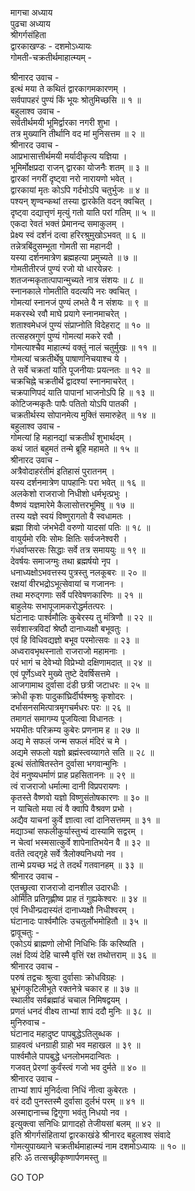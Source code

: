 मागचा अध्याय  
पुढचा अध्याय  
श्रीगर्गसंहिता  
द्वारकाखण्डः - दशमोऽध्यायः  
गोमती-चक्रतीर्थमाहात्म्यम् -  
  
श्रीनारद उवाच -  
इत्थं मया ते कथितं द्वारकागमकारणम् ।  
सर्वपापहरं पुण्यं किं भूयः श्रोतुमिच्छसि ॥ १ ॥  
बहुलाश्व उवाच -  
सर्वतीर्थमयी भूमिर्द्वारका नगरी शुभा ।  
तत्र मुख्यानि तीर्थानि वद मां मुनिसत्तम ॥ २ ॥  
श्रीनारद उवाच -  
आप्रभासात्तीर्थमयी मर्यादीकृत्य यज्ञिया ।  
भूमिर्मोक्षप्रदा राजन् द्वारका योजनैः शतम् ॥ ३ ॥  
द्वारकां नगरीं दृष्ट्वा नरो नारायणो भवेत् ।  
द्वारकायां मृतः कोऽपि गर्दभोऽपि चतुर्भुजः ॥ ४ ॥  
पश्यन् शृण्वन्कथां तस्या द्वारकेति वदन् क्वचित् ।  
दृष्ट्वा दद्यात्तृणं मृत्युं गतो याति परां गतिम् ॥ ५ ॥  
एकदा रेवतं भक्तं प्रेमानन्द समाकुलम् ।  
प्रेक्ष्य स्वं दर्शनं दत्वा हरिरश्रुमुखोऽभवत् ॥ ६ ॥  
तन्नेत्रबिंदुसम्भूता गोमती सा महानदी ।  
यस्या दर्शनमात्रेण ब्रह्महत्या प्रमुच्यते ॥ ७ ॥  
गोमतीतीरजं पुण्यं रजो यो धारयेन्नरः ।  
शतजन्मकृतात्पापान्मुच्यते नात्र संशयः ॥ ८ ॥  
स्नानकाले गोमतीति वदत्यपि नरः क्वचित् ।  
गोमत्यां स्नानजं पुण्यं लभते वै न संशयः ॥ ९ ॥  
मकरस्थे रवौ माघे प्रयागे स्नानमाचरेत् ।  
शताश्वमेधजं पुण्यं संप्राप्नोति विदेहराट् ॥ १० ॥  
तत्सहस्रगुणं पुण्यं गोमत्यां मकरे रवौ ।  
गोमत्याश्चैव माहात्म्यं वक्तुं नालं चतुर्मुखः ॥ ११ ॥  
गोमत्यां चक्रतीर्थेषु पाषाणनिचयाश्च ये ।  
ते सर्वे चक्रतां यांति पूजनीयाः प्रयत्नतः ॥ १२ ॥  
चक्रचिह्ने चक्रतीर्थे द्वादश्यां स्नानमाचरेत् ।  
चक्रपाणिपदं याति पापानां भाजनोऽपि हि ॥ १३ ॥  
कोटिजन्मकृतैः पापैः पतितो योऽपि पातकी ।  
चक्रतीर्थस्य सोपानमेत्य मुक्तिं समारुहेत् ॥ १४ ॥  
बहुलाश्व उवाच -  
गोमत्यां हि महानद्यां चक्रतीर्थं शुभार्थदम् ।  
कथं जातं बहुमतं तन्मे ब्रूहि महामते ॥ १५ ॥  
श्रीनारद उवाच -  
अत्रैवोदाहरंतीमं इतिहासं पुरातनम् ।  
यस्य दर्शनमात्रेण पापहानिः परा भवेत् ॥ १६ ॥  
अलकेशो राजराजो निधीशो धर्मभृत्प्रभुः ।  
वैष्णवं यज्ञमारेमे कैलासोत्तरभूमिषु ॥ १७ ॥  
तस्य यज्ञे स्वयं विष्णुरागतो वै स्वधामतः ।  
ब्रह्मा शिवो जंभभेदी वरुणो यादसां पतिः ॥ १८ ॥  
वायुर्यमो रविः सोमः क्षितिः सर्वजनेश्वरी ।  
गंधर्वाप्सरसः सिद्धाः सर्वे तत्र समाययुः ॥ १९ ॥  
देवर्षयः समाजग्मुः तथा ब्रह्मर्षयो नृप ।  
धनाध्यक्षोऽभवत्तस्य पुत्रस्तु नलकूबरः ॥ २० ॥  
रक्षयां वीरभद्रोऽभूत्सेवायां च गजाननः ।  
तथा मरुद्‌गणाः सर्वे परिवेषणकारिणः ॥ २१ ॥  
बाहुलेयः सभापूजामकरोद्धर्मतत्परः ।  
घंटानादः पार्श्वमौलिः कुबेरस्य तु मंत्रिणौ ॥ २२ ॥  
सर्वशास्त्रविदां श्रेष्ठौ दानाध्यक्षौ बभूवतुः ।  
एवं हि विधिवद्यज्ञो बभूव परमोत्सवः ॥ २३ ॥  
अध्वरावभृथस्नातो राजराजो महामनाः ।  
परं भागं च देवेभ्यो विप्रेभ्यो दक्षिणामदात् ॥ २४ ॥  
एवं पूर्णेऽध्वरे मुख्ये तुष्टे देवर्षिसत्तमे ।  
आजगामाथ दुर्वासा दंडी छत्री जटाधरः ॥ २५ ॥  
क्रोधी कृशः पादुकांघ्रिर्दीर्घश्मश्रुः कृशोदरः ।  
दर्भासनसमित्पात्रमृगचर्मधरः परः ॥ २६ ॥  
तमागतं समागम्य पूजयित्वा विधानतः ।  
भयभीतः परिक्रम्य कुबेरः प्रणनाम ह ॥ २७ ॥  
अद्य मे सफलं जन्म सफलं मंदिरं च मे ।  
अद्यमे सफलो यज्ञो ब्रह्मंस्त्वय्यागते सति ॥ २८ ॥  
इत्थं संतोषितस्तेन दुर्वासा भगवान्मुनिः ।  
देवं मनुष्यधर्माणं प्राह प्रहसिताननः ॥ २९ ॥  
त्वं राजराजो धर्मात्मा दानी विप्रपरायणः ।  
कृतस्ते वैष्णवो यज्ञो विष्णुसंतोषकारणः ॥ ३० ॥  
न याचितो मया त्वं वै क्वापि वैश्रवण प्रभो ।  
अद्यैव याचनां कुर्वे ज्ञात्वा त्वां दानिसत्तमम् ॥ ३१ ॥  
मद्याञ्चां सफलीकुर्यास्तुभ्यं दास्यामि सद्वरम् ।  
न चेत्वां भस्मसात्कुर्वे शापेनातिभयेन वै ॥ ३२ ॥  
वर्तंते त्वद्गृहे सर्वे त्रैलोक्यनिधयो नव ।  
तान्मे प्रयच्छ भद्रं ते तदर्थं गतवानहम् ॥ ३३ ॥  
श्रीनारद उवाच -  
एतच्छ्रुत्वा राजराजो दानशील उदारधीः ।  
ओमिति प्रतिगृह्णीष्व प्राह तं गुह्यकेश्वरः ॥ ३४ ॥  
एवं निधीन्प्रदास्यंतं दानाध्यक्षौ निधीश्वरम् ।  
घंटानादः पार्श्वमौलिः उचतुर्लोभमोहितौ ॥ ३५ ॥  
द्वावूचतुः -  
एकोऽयं ब्राह्मणो लोभी निधिभिः किं करिष्यति ।  
लक्षं दिव्यं देहि चास्मै वृत्तिं रक्ष तथोत्तराम् ॥ ३६ ॥  
श्रीनारद उवाच -  
परुषं तद्वचः श्रुत्वा दुर्वासाः क्रोधविग्रहः ।  
भ्रूभंगकुटिलीभूते रक्तनेत्रे चकार ह ॥ ३७ ॥  
स्थालीव सर्वब्रह्मांडं चचाल निमिषद्वयम् ।  
प्रणतं धनदं वीक्ष्य ताभ्यां शापं ददौ मुनिः ॥ ३८ ॥  
मुनिरुवाच -  
घंटानाद महादुष्ट पापबुद्धेऽतिलुब्धक ।  
ग्राहवत्वं धनग्राही ग्राहो भव महाखल ॥ ३९ ॥  
पार्श्वमौले पापबुद्धे धनलोभमदान्वितः ।  
गजवत् प्रेरणां कुर्वंस्त्वं गजो भव दुर्मते ॥ ४० ॥  
श्रीनारद उवाच -  
ताभ्यां शापं मुनिर्दत्वा निधिं नीत्वा कुबेरतः ।  
वरं ददौ पुनस्तस्मै दुर्वासा दुर्लभं परम् ॥ ४१ ॥  
अस्माद्दानाच्च द्विगुणा भवंतु निधयो नव ।  
इत्युक्त्वा सनिधिः प्रागादहो तेजीयसां बलम् ॥ ४२ ॥  
इति श्रीगर्गसंहितायां द्वारकाखंडे श्रीनारद बहुलाश्व संवादे  
गोमत्युपाख्याने चक्रतीर्थमाहात्म्यं नाम दशमोऽध्यायः ॥ १० ॥  
हरिः ॐ तत्सच्छ्रीकृष्णार्पणमस्तु ॥  
  
GO TOP
